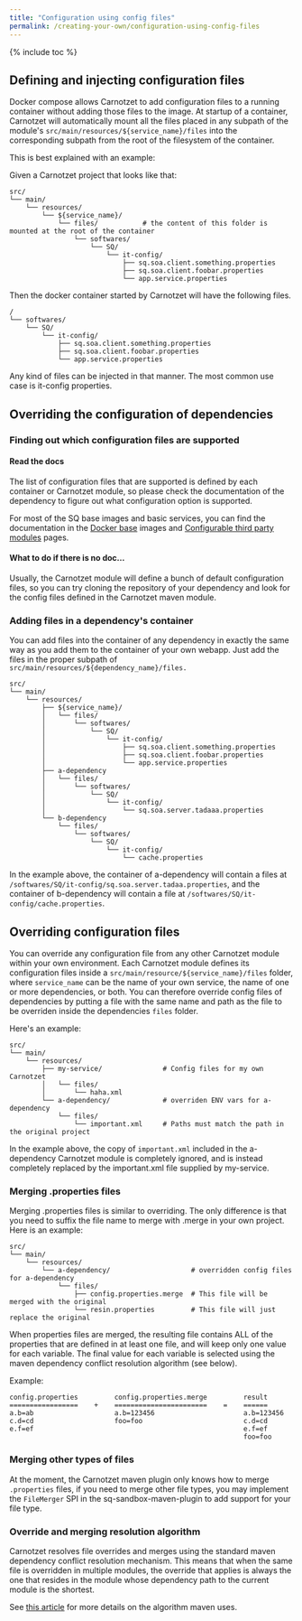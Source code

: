 ```yaml
---
title: "Configuration using config files"
permalink: /creating-your-own/configuration-using-config-files
---
```


{% include toc %}

## Defining and injecting configuration files

Docker compose allows Carnotzet to add configuration files to a running container without adding those files to the image. 
At startup of a container, Carnotzet will automatically mount all the files placed in any subpath of the module's `src/main/resources/${service_name}/files` into the corresponding subpath from the root of the filesystem of the container.

This is best explained with an example:

Given a Carnotzet project that looks like that:

```
src/
└── main/
    └── resources/
        └── ${service_name}/
            └── files/           # the content of this folder is mounted at the root of the container
                └── softwares/
                    └── SQ/
                        └── it-config/
                            ├── sq.soa.client.something.properties
                            ├── sq.soa.client.foobar.properties
                            └── app.service.properties
```

Then the docker container started by Carnotzet will have the following files.

```
/
└── softwares/
    └── SQ/
        └── it-config/
            ├── sq.soa.client.something.properties
            ├── sq.soa.client.foobar.properties
            └── app.service.properties
```

Any kind of files can be injected in that manner. The most common use case is it-config properties.

## Overriding the configuration of dependencies

### Finding out which configuration files are supported

#### Read the docs

The list of configuration files that are supported is defined by each container or Carnotzet module, so please check the documentation of the dependency to figure out what configuration option is supported.

For most of the SQ base images and basic services, you can find the documentation in the [Docker base](/docker-base-images) images and [Configurable third party modules](/third-party-modules/) pages.

#### What to do if there is no doc…

Usually, the Carnotzet module will define a bunch of default configuration files, so you can try cloning the repository of your dependency and look for the config files defined in the Carnotzet maven module.

### Adding files in a dependency's container

You can add files into the container of any dependency in exactly the same way as you add them to the container of your own webapp. 
Just add the files in the proper subpath of `src/main/resources/${dependency_name}/files.`

```
src/
└── main/
    └── resources/
        ├── ${service_name}/
        │   └── files/
        │       └── softwares/
        │           └── SQ/
        │               └── it-config/
        │                   ├── sq.soa.client.something.properties
        │                   ├── sq.soa.client.foobar.properties
        │                   └── app.service.properties
        ├── a-dependency
        │   └── files/
        │       └── softwares/
        │           └── SQ/
        │               └── it-config/
        │                   └── sq.soa.server.tadaaa.properties
        └── b-dependency
            └── files/
                └── softwares/
                    └── SQ/
                        └── it-config/
                            └── cache.properties
```

In the example above, the container of a-dependency will contain a files at `/softwares/SQ/it-config/sq.soa.server.tadaa.properties`, and the container of b-dependency will contain a file at `/softwares/SQ/it-config/cache.properties`.
## Overriding configuration files

You can override any configuration file from any other Carnotzet module within your own environment. 
Each Carnotzet module defines its configuration files inside a `src/main/resource/${service_name}/files` folder, where `service_name` can be the name of your own service, the name of one or more dependencies, or both. 
You can therefore override config files of dependencies by putting a file with the same name and path as the file to be overriden inside the dependencies `files` folder.

Here's an example:
```
src/
└── main/
    └── resources/
        ├── my-service/               # Config files for my own Carnotzet
        │   └── files/
        │       └── haha.xml
        └── a-dependency/             # overriden ENV vars for a-dependency
            └── files/
                └── important.xml     # Paths must match the path in the original project
```

In the example above, the copy of `important.xml` included in the a-dependency Carnotzet module is completely ignored, and is instead completely replaced by the important.xml file supplied by my-service.

### Merging .properties files

Merging .properties files is similar to overriding. 
The only difference is that you need to suffix the file name to merge with .merge in your own project. 
Here is an example:

```
src/
└── main/
    └── resources/
        └── a-dependency/                    # overridden config files for a-dependency
            └── files/
                ├── config.properties.merge  # This file will be merged with the original
                └── resin.properties         # This file will just replace the original
```

When properties files are merged, the resulting file contains ALL of the properties that are defined in at least one file, and will keep only one value for each variable. The final value for each variable is selected using the maven dependency conflict resolution algorithm (see below).

Example:
```
config.properties         config.properties.merge         result
=================    +    =======================    =    ======
a.b=ab                    a.b=123456                      a.b=123456
c.d=cd                    foo=foo                         c.d=cd
e.f=ef                                                    e.f=ef
                                                          foo=foo
```                                                         

### Merging other types of files

At the moment, the Carnotzet maven plugin only knows how to merge `.properties` files, if you need to merge other file types, you may implement the `FileMerger` SPI in the sq-sandbox-maven-plugin to add support for your file type.

### Override and merging resolution algorithm

Carnotzet resolves file overrides and merges using the standard maven dependency conflict resolution mechanism. This means that when the same file is overridden in multiple modules, the override that applies is always the one that resides in the module whose dependency path to the current module is the shortest.

See [this article](http://guntherpopp.blogspot.ch/2011/02/understanding-maven-dependency.html) for more details on the algorithm maven uses.
